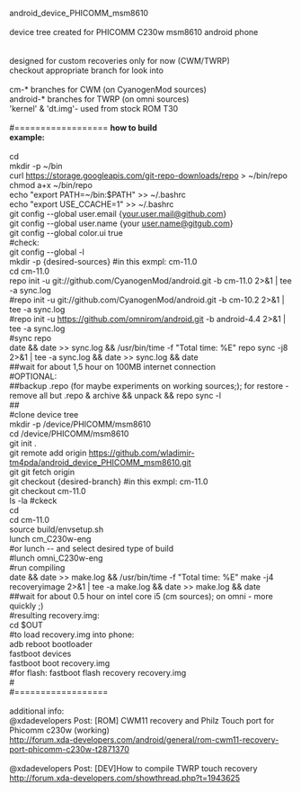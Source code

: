android_device_PHICOMM_msm8610 <br>
<br> device tree created for PHICOMM C230w msm8610 android phone<br>
<br>
<br>designed for custom recoveries only for now (CWM/TWRP)
<br>checkout appropriate branch for look into<br>
<br>cm-* branches for CWM (on CyanogenMod sources)
<br>android-* branches for TWRP (on omni sources)
<br>'kernel' & 'dt.img'- used from stock ROM T30
<br> 
<br>#==================
<b>how to build</b><br>
<b>example:</b><br>
<br>cd
<br>mkdir -p ~/bin
<br>curl https://storage.googleapis.com/git-repo-downloads/repo > ~/bin/repo
<br>chmod a+x ~/bin/repo
<br>echo "export PATH=~/bin:$PATH" >> ~/.bashrc
<br>echo "export USE_CCACHE=1" >> ~/.bashrc
<br>git config --global user.email {your.user.mail@github.com}
<br>git config --global user.name {your user.name@gitgub.com}
<br>git config --global color.ui true
<br>#check:
<br>git config --global -l
<br>mkdir -p {desired-sources} #in this exmpl: cm-11.0
<br>cd cm-11.0
<br>repo init -u git://github.com/CyanogenMod/android.git -b cm-11.0 2>&1 | tee -a sync.log
<br>#repo init -u git://github.com/CyanogenMod/android.git -b cm-10.2 2>&1 | tee -a sync.log
<br>#repo init -u https://github.com/omnirom/android.git -b android-4.4 2>&1 | tee -a sync.log
<br>#sync repo
<br>date && date >> sync.log && /usr/bin/time -f "Total time: %E" repo sync -j8 2>&1 | tee -a sync.log && date >> sync.log && date
<br>##wait for about 1,5 hour on 100MB internet connection
<br>#OPTIONAL:
<br>##backup .repo (for maybe experiments on working sources;); for restore - remove all but .repo & archive && unpack && repo sync -l 
<br>##
<br>#clone device tree
<br>mkdir -p /device/PHICOMM/msm8610
<br>cd /device/PHICOMM/msm8610
<br>git init .
<br>git remote add origin https://github.com/wladimir-tm4pda/android_device_PHICOMM_msm8610.git
<br>git git fetch origin
<br>git checkout {desired-branch} #in this exmpl: cm-11.0
<br>git checkout cm-11.0
<br>ls -la #ckeck
<br>cd
<br>cd cm-11.0
<br>source build/envsetup.sh
<br>lunch cm_C230w-eng
<br>#or lunch -- and select desired type of build
<br>#lunch omni_C230w-eng
<br>#run compiling
<br>date && date >> make.log && /usr/bin/time -f "Total time: %E" make -j4 recoveryimage 2>&1 | tee -a make.log && date >> make.log && date
<br>##wait for about 0.5 hour on intel core i5 (cm sources); on omni - more quickly ;)
<br>#resulting recovery.img:
<br>cd $OUT
<br>#to load recovery.img into phone:
<br>adb reboot bootloader
<br>fastboot devices
<br>fastboot boot recovery.img
<br>#for flash: fastboot flash recovery recovery.img
<br>#
<br>#==================
<br>
<br>additional info:
<br>@xdadevelopers Post: [ROM] CWM11 recovery and Philz Touch port for Phicomm c230w (working)
<br>http://forum.xda-developers.com/android/general/rom-cwm11-recovery-port-phicomm-c230w-t2871370
<br>
<br>@xdadevelopers Post: [DEV]How to compile TWRP touch recovery
<br>http://forum.xda-developers.com/showthread.php?t=1943625
<br>

